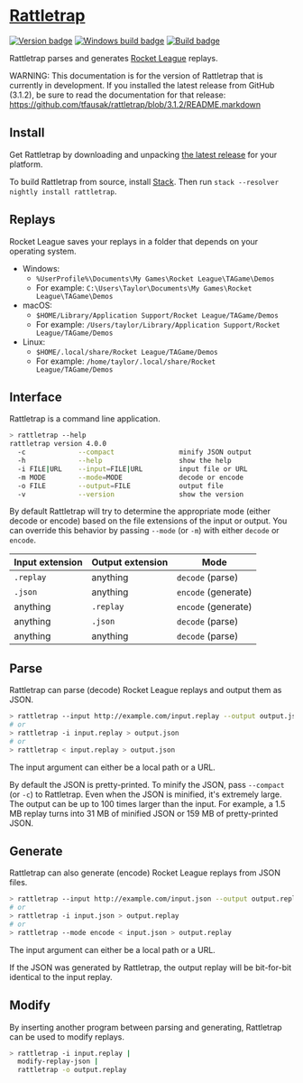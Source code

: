 # [Rattletrap][]

[![Version badge][]][version]
[![Windows build badge][]][windows build]
[![Build badge][]][build]

Rattletrap parses and generates [Rocket League][] replays.

WARNING: This documentation is for the version of Rattletrap that is currently in development. If you installed the latest release from GitHub (3.1.2), be sure to read the documentation for that release: <https://github.com/tfausak/rattletrap/blob/3.1.2/README.markdown>

## Install

Get Rattletrap by downloading and unpacking [the latest release][] for your
platform.

To build Rattletrap from source, install [Stack][]. Then run
`stack --resolver nightly install rattletrap`.

## Replays

Rocket League saves your replays in a folder that depends on your operating
system.

- Windows:
  - `%UserProfile%\Documents\My Games\Rocket League\TAGame\Demos`
  - For example: `C:\Users\Taylor\Documents\My Games\Rocket League\TAGame\Demos`
- macOS:
  - `$HOME/Library/Application Support/Rocket League/TAGame/Demos`
  - For example: `/Users/taylor/Library/Application Support/Rocket League/TAGame/Demos`
- Linux:
  - `$HOME/.local/share/Rocket League/TAGame/Demos`
  - For example: `/home/taylor/.local/share/Rocket League/TAGame/Demos`

## Interface

Rattletrap is a command line application.

``` sh
> rattletrap --help
rattletrap version 4.0.0
  -c             --compact                minify JSON output
  -h             --help                   show the help
  -i FILE|URL    --input=FILE|URL         input file or URL
  -m MODE        --mode=MODE              decode or encode
  -o FILE        --output=FILE            output file
  -v             --version                show the version
```

By default Rattletrap will try to determine the appropriate mode (either decode
or encode) based on the file extensions of the input or output. You can
override this behavior by passing `--mode` (or `-m`) with either `decode` or
`encode`.

Input extension | Output extension | Mode
--- | --- | ---
`.replay` | anything | `decode` (parse)
`.json` | anything | `encode` (generate)
anything | `.replay` | `encode` (generate)
anything | `.json` | `decode` (parse)
anything | anything | `decode` (parse)

## Parse

Rattletrap can parse (decode) Rocket League replays and output them as JSON.

``` sh
> rattletrap --input http://example.com/input.replay --output output.json
# or
> rattletrap -i input.replay > output.json
# or
> rattletrap < input.replay > output.json
```

The input argument can either be a local path or a URL.

By default the JSON is pretty-printed. To minify the JSON, pass `--compact` (or
`-c`) to Rattletrap. Even when the JSON is minified, it's extremely large. The
output can be up to 100 times larger than the input. For example, a 1.5 MB
replay turns into 31 MB of minified JSON or 159 MB of pretty-printed JSON.

## Generate

Rattletrap can also generate (encode) Rocket League replays from JSON files.

``` sh
> rattletrap --input http://example.com/input.json --output output.replay
# or
> rattletrap -i input.json > output.replay
# or
> rattletrap --mode encode < input.json > output.replay
```

The input argument can either be a local path or a URL.

If the JSON was generated by Rattletrap, the output replay will be bit-for-bit
identical to the input replay.

## Modify

By inserting another program between parsing and generating, Rattletrap can be
used to modify replays.

``` sh
> rattletrap -i input.replay |
  modify-replay-json |
  rattletrap -o output.replay
```

[Rattletrap]: https://github.com/tfausak/rattletrap
[Version badge]: https://www.stackage.org/package/rattletrap/badge/nightly?label=version
[version]: https://www.stackage.org/nightly/package/rattletrap
[Windows build badge]: https://ci.appveyor.com/api/projects/status/github/tfausak/rattletrap?branch=master&svg=true
[windows build]: https://ci.appveyor.com/project/TaylorFausak/rattletrap
[Build badge]: https://travis-ci.org/tfausak/rattletrap.svg?branch=master
[build]: https://travis-ci.org/tfausak/rattletrap
[Rocket League]: https://www.rocketleaguegame.com
[the latest release]: https://github.com/tfausak/rattletrap/releases/latest
[Stack]: https://docs.haskellstack.org/en/stable/README/
